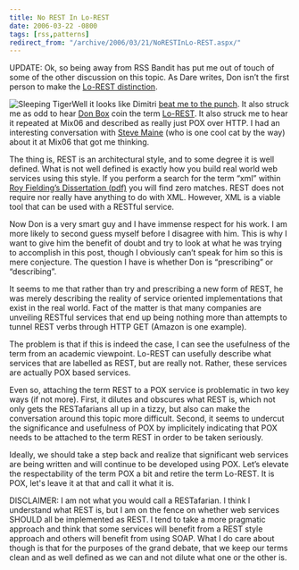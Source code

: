 ```yaml
---
title: No REST In Lo-REST
date: 2006-03-22 -0800
tags: [rss,patterns]
redirect_from: "/archive/2006/03/21/NoRESTInLo-REST.aspx/"
---
```


UPDATE: Ok, so being away from RSS Bandit has put me out of touch of
some of the other discussion on this topic. As Dare writes, Don isn’t
the first person to make the [Lo-REST
distinction](http://www.25hoursaday.com/weblog/PermaLink.aspx?guid=473cc14f-4668-43cf-b5b9-0178f9271296 "How Tool Vendors Can Better Support Rest").

![Sleeping Tiger](https://haacked.com/images/sleeping_tiger.jpg)Well it
looks like Dimitri [beat me to the
punch](http://glazkov.com/archive/2006/03/22/2444.aspx "Dimitri Glazkov's Blog").
It also struck me as odd to hear [Don
Box](http://pluralsight.com/blogs/dbox/ "Don Box's Blog") coin the term
[Lo-REST](http://pluralsight.com/blogs/dbox/archive/2006/03/18/20235.aspx "Don Talks About Lo-Rest").
It also struck me to hear it repeated at Mix06 and described as really
just POX over HTTP. I had an interesting conversation with [Steve
Maine](http://hyperthink.net/blog/ "Steve Maine's blog") (who is one
cool cat by the way) about it at Mix06 that got me thinking.

The thing is, REST is an architectural style, and to some degree it is
well defined. What is not well defined is exactly how you build real
world web services using this style. If you perform a search for the
term “xml” within [Roy Fielding’s Dissertation
(pdf)](http://www.ics.uci.edu/%7Efielding/pubs/dissertation/fielding_dissertation.pdf "Roy Fielding REST Dissertation")
you will find zero matches. REST does not require nor really have
anything to do with XML. However, XML is a viable tool that can be used
with a RESTful service.

Now Don is a very smart guy and I have immense respect for his work. I
am more likely to second guess myself before I disagree with him. This
is why I want to give him the benefit of doubt and try to look at what
he was trying to accomplish in this post, though I obviously can’t speak
for him so this is mere conjecture. The question I have is whether Don
is “prescribing” or “describing”.

It seems to me that rather than try and prescribing a new form of REST,
he was merely describing the reality of service oriented implementations
that exist in the real world. Fact of the matter is that many companies
are unveiling RESTful services that end up being nothing more than
attempts to tunnel REST verbs through HTTP GET (Amazon is one example).

The problem is that if this is indeed the case, I can see the usefulness
of the term from an academic viewpoint. Lo-REST can usefully describe
what services that are labelled as REST, but are really not. Rather,
these services are actually POX based services.

Even so, attaching the term REST to a POX service is problematic in two
key ways (if not more). First, it dilutes and obscures what REST is,
which not only gets the RESTafarians all up in a tizzy, but also can
make the conversation around this topic more difficult. Second, it seems
to undercut the significance and usefulness of POX by implicitely
indicating that POX needs to be attached to the term REST in order to be
taken seriously.

Ideally, we should take a step back and realize that significant web
services are being written and will continue to be developed using POX.
Let’s elevate the respectability of the term POX a bit and retire the
term Lo-REST. It is POX, let's leave it at that and call it what it is.

DISCLAIMER: I am not what you would call a RESTafarian. I think I
understand what REST is, but I am on the fence on whether web services
SHOULD all be implemented as REST. I tend to take a more pragmatic
approach and think that some services will benefit from a REST style
approach and others will benefit from using SOAP. What I do care about
though is that for the purposes of the grand debate, that we keep our
terms clean and as well defined as we can and not dilute what one or the
other is.

